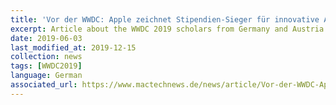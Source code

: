 ```yaml
---
title: 'Vor der WWDC: Apple zeichnet Stipendien-Sieger für innovative Apps aus'
excerpt: Article about the WWDC 2019 scholars from Germany and Austria.
date: 2019-06-03
last_modified_at: 2019-12-15
collection: news
tags: [WWDC2019]
language: German
associated_url: https://www.mactechnews.de/news/article/Vor-der-WWDC-Apple-zeichnet-Stipendien-Sieger-fuer-innovative-Apps-aus-172512.html
---
```

